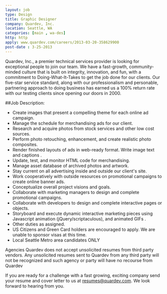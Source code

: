 ```yaml
---
layout: job
type: Design
title: Graphic Designer
company: Quardev, Inc.
location: Seattle, WA
categories: [main , wa-des]
http: http
apply: www.quardev.com/careers/2013-03-20-358629900
post-date : 3-25-2013
---
```


Quardev, Inc., a premier technical services provider is looking for exceptional people to join our team. We have a fast-growth, community-minded culture that is built on integrity, innovation, and fun, with a commitment to Doing-What-It-Takes to get the job done for our clients. Our five-star service standard, along with our professionalism and personable, partnering approach to doing business has earned us a 100% return rate with our testing clients since opening our doors in 2000.

##Job Description:

* Create images that present a compelling theme for each online ad campaign.
* Manage the schedule for merchandising ads for our client.
* Research and acquire photos from stock services and other low cost sources.
* Perform photo retouching, enhancement, and create realistic photo composites.
* Render finished layouts of ads in web-ready format. Write image text and captions .
* Update, test, and monitor HTML code for merchandising.
* Manage asset database of archived photos and artwork.
* Stay current on all advertising inside and outside our client's site.
* Work cooperatively with outside resources on promotional campaigns to create online banner ads.
* Conceptualize overall project visions and goals.
* Collaborate with marketing managers to design and complete promotional campaigns.
* Collaborate with developers to design and complete interactive pages or objects.
* Storyboard and execute dynamic interactive marketing pieces using Javascript animation (jQuery/scriptaculous), and animated GIFs .
* Other duties as assigned.
* US Citizens and Green Card holders are encouraged to apply. We are unable to sponsor visas at this time.
* Local Seattle Metro area candidates ONLY

Agencies Quardev does not accept unsolicited resumes from third party vendors. Any unsolicited resumes sent to Quardev from any third party will not be recognized and such agency or party will have no recourse from Quardev

If you are ready for a challenge with a fast growing, exciting company send your resume and cover letter to us at resumes@quardev.com. We look forward to hearing from you.